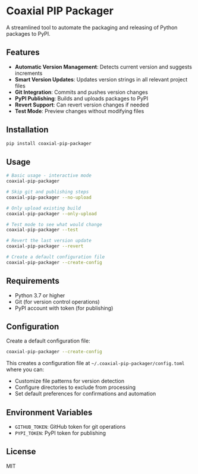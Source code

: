# Coaxial PIP Packager

A streamlined tool to automate the packaging and releasing of Python packages to PyPI.

## Features

- **Automatic Version Management**: Detects current version and suggests increments
- **Smart Version Updates**: Updates version strings in all relevant project files
- **Git Integration**: Commits and pushes version changes
- **PyPI Publishing**: Builds and uploads packages to PyPI
- **Revert Support**: Can revert version changes if needed
- **Test Mode**: Preview changes without modifying files

## Installation

```bash
pip install coaxial-pip-packager
```

## Usage

```bash
# Basic usage - interactive mode
coaxial-pip-packager

# Skip git and publishing steps
coaxial-pip-packager --no-upload

# Only upload existing build
coaxial-pip-packager --only-upload

# Test mode to see what would change
coaxial-pip-packager --test

# Revert the last version update
coaxial-pip-packager --revert

# Create a default configuration file
coaxial-pip-packager --create-config
```

## Requirements

- Python 3.7 or higher
- Git (for version control operations)
- PyPI account with token (for publishing)

## Configuration

Create a default configuration file:

```bash
coaxial-pip-packager --create-config
```

This creates a configuration file at `~/.coaxial-pip-packager/config.toml` where you can:
- Customize file patterns for version detection
- Configure directories to exclude from processing
- Set default preferences for confirmations and automation

## Environment Variables

- `GITHUB_TOKEN`: GitHub token for git operations
- `PYPI_TOKEN`: PyPI token for publishing

## License

MIT